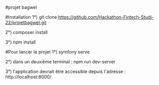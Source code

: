#projet bagwel

#Installation
1°) git clone https://github.com/Hackathon-Fintech-Studi-22/projetbagwel.git

2°) composer install

3°) npm install

#Pour lancer le projet
1°) symfony serve

2°) dans un deuxième terminal : npm run dev-server

3°) l'application devrait être accessible depuis l'adresse : http://localhost:8000/
